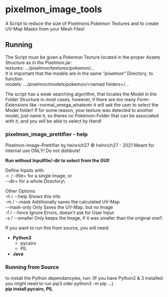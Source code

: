 # pixelmon_image_tools
A Script to reduce the size of Pixelmons Pokémon Textures and to create UV-Map Masks from your Mesh Files!

## Running

The Script must be given a Pokemon Texture located in the proper Assets Structure as in the Pixelmon.jar:\
textures: .../pixelmon/textures/pokemon/... \
It is important that the models are in the same *"pixelmon"* Directory, to function\
models: .../pixelmon/models/pokemon/\<named folders\>/...
  

The script has a weak searching algorithm, that locates the Model in the Folder Structure in most cases, however, if there are too many *Form-Extensions* like -normal_omega_whatever it will ask the user to select the Model folder! If for some reason, your texture was detected to another model, just name it, so theres no Pokémon-Folder that can be associated with it, and you will be able to select by Hand!

### pixelmon_image_prettifier - help


Pixelmon-Image-Prettifier by heinrich27   © heinrich27 - 2021
Meant for internal use ONLY! Do not distibute!


**Run without Inputfile/-dir to select from the GUI!**


Define Inputs with:\
    -i <image> / -ifile=<image>   for a single Image, or\
    --dir=<directory> for a whole Directory\


Other Options:\
    -h / --help  Shows this info\
    -m / --mask  Additionally saves the calculated UV-Map\
    --mask-only  Only Saves the UV-Map, but no Image\
    -f / --force  Ignore Errors, doesn't ask for User Input\
    -s / --smaller  Only keeps the Image, if it was smaller than the original one!\




If you want to run this from source, you will need:
- **Python3**
  - pycairo
  - PIL
- **Java**

### Running from Source
to install the Python dependancyies, run: (If you have Python2 & 3 installed you might need to run pip3 oder python3 -m pip ...)\
**pip install pycairo, PIL**
